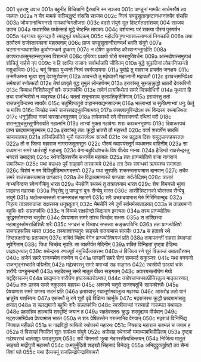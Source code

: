 001  धृतराष्ट्र उवाच
001a बहूनीह विचित्राणि द्वैरथानि स्म सञ्जय
001c पाण्डूनां मामकैः सार्धमश्रौषं तव जल्पतः
002a न चैव मामकं कञ्चिद्धृष्टं शंससि सञ्जय
002c नित्यं पाण्डुसुतान्हृष्टानभग्नांश्चैव शंससि
003a जीयमानान्विमनसो मामकान्विगतौजसः
003c वदसे संयुगे सूत दिष्टमेतदसंशयम्
004  सञ्जय उवाच
004a यथाशक्ति यथोत्साहं युद्धे चेष्टन्ति तावकाः
004c दर्शयानाः परं शक्त्या पौरुषं पुरुषर्षभ
005a गङ्गायाः सुरनद्या वै स्वादुभूतं यथोदकम्
005c महोदधिगुणाभ्यासाल्लवणत्वं निगच्छति
006a तथा तत्पौरुषं राजंस्तावकानां महात्मनाम्
006c प्राप्य पाण्डुसुतान्वीरान्व्यर्थं भवति संयुगे
007a घटमानान्यथाशक्ति कुर्वाणान्कर्म दुष्करम्
007c न दोषेण कुरुश्रेष्ठ कौरवान्गन्तुमर्हसि
008a तवापराधात्सुमहान्सपुत्रस्य विशाम्पते
008c पृथिव्याः प्रक्षयो घोरो यमराष्ट्रविवर्धनः
009a आत्मदोषात्समुत्पन्नं शोचितुं नार्हसे नृप
009c न हि रक्षन्ति राजानः सर्वार्थान्नापि जीवितम्
010a युद्धे सुकृतिनां लोकानिच्छन्तो वसुधाधिपाः
010c चमूं विगाह्य युध्यन्ते नित्यं स्वर्गपरायणाः
011a पूर्वाह्णे तु महाराज प्रावर्तत जनक्षयः
011c तन्ममैकमना भूत्वा शृणु देवासुरोपमम्
012a आवन्त्यौ तु महेष्वासौ महात्मानौ महाबलौ
012c इरावन्तमभिप्रेक्ष्य समेयातां रणोत्कटौ
012e तेषां प्रववृते युद्धं तुमुलं लोमहर्षणम्
013a इरावांस्तु सुसङ्क्रुद्धो भ्रातरौ देवरूपिणौ
013c विव्याध निशितैस्तूर्णं शरैः सन्नतपर्वभिः
013e तावेनं प्रत्यविध्येतां समरे चित्रयोधिनौ
014a युध्यतां हि तथा राजन्विशेषो न व्यदृश्यत
014c यततां शत्रुनाशाय कृतप्रतिकृतैषिणाम्
015a इरावांस्तु ततो राजन्ननुविन्दस्य सायकैः
015c चतुर्भिश्चतुरो वाहाननयद्यमसादनम्
016a भल्लाभ्यां च सुतीक्ष्णाभ्यां धनुः केतुं च मारिष
016c चिच्छेद समरे राजंस्तदद्भुतमिवाभवत्
017a त्यक्त्वानुविन्दोऽथ रथं विन्दस्य रथमास्थितः
017c धनुर्गृहीत्वा नवमं भारसाधनमुत्तमम्
018a तावेकस्थौ रणे वीरावावन्त्यौ रथिनां वरौ
018c शरान्मुमुचतुस्तूर्णमिरावति महात्मनि
019a ताभ्यां मुक्ता महावेगाः शराः काञ्चनभूषणाः
019c दिवाकरपथं प्राप्य छादयामासुरम्बरम्
020a इरावांस्तु ततः क्रुद्धो भ्रातरौ तौ महारथौ
020c ववर्ष शरवर्षेण सारथिं चाप्यपातयत्
021a तस्मिन्निपतिते भूमौ गतसत्त्वेऽथ सारथौ
021c रथः प्रदुद्राव दिशः समुद्भ्रान्तहयस्ततः
022a तौ स जित्वा महाराज नागराजसुतासुतः
022c पौरुषं ख्यापयंस्तूर्णं व्यधमत्तव वाहिनीम्
023a सा वध्यमाना समरे धार्तराष्ट्री महाचमूः
023c वेगान्बहुविधांश्चक्रे विषं पीत्वेव मानवः
024a हैडिम्बो राक्षसेन्द्रस्तु भगदत्तं समाद्रवत्
024c रथेनादित्यवर्णेन सध्वजेन महाबलः
025a ततः प्राग्ज्योतिषो राजा नागराजं समास्थितः
025c यथा वज्रधरः पूर्वं सङ्ग्रामे तारकामये
026a तत्र देवाः सगन्धर्वा ऋषयश्च समागताः
026c विशेषं न स्म विविदुर्हैडिम्बभगदत्तयोः
027a यथा सुरपतिः शक्रस्त्रासयामास दानवान्
027c तथैव समरे राजंस्त्रासयामास पाण्डवान्
028a तेन विद्राव्यमाणास्ते पाण्डवाः सर्वतोदिशम्
028c त्रातारं नाभ्यविन्दन्त स्वेष्वनीकेषु भारत
029a भैमसेनिं रथस्थं तु तत्रापश्याम भारत
029c शेषा विमनसो भूत्वा प्राद्रवन्त महारथाः
030a निवृत्तेषु तु पाण्डूनां पुनः सैन्येषु भारत
030c आसीन्निष्टानको घोरस्तव सैन्येषु संयुगे
031a घटोत्कचस्ततो राजन्भगदत्तं महारणे
031c शरैः प्रच्छादयामास मेरुं गिरिमिवाम्बुदः
032a निहत्य ताञ्शरान्राजा राक्षसस्य धनुश्च्युतान्
032c भैमसेनिं रणे तूर्णं सर्वमर्मस्वताडयत्
033a स ताड्यमानो बहुभिः शरैः सन्नतपर्वभिः
033c न विव्यथे राक्षसेन्द्रो भिद्यमान इवाचलः
034a तस्य प्राग्ज्योतिषः क्रुद्धस्तोमरान्स चतुर्दश
034c प्रेषयामास समरे तांश्च चिच्छेद राक्षसः
035a स तांश्छित्त्वा महाबाहुस्तोमरान्निशितैः शरैः
035c भगदत्तं च विव्याध सप्तत्या कङ्कपत्रिभिः
036a ततः प्राग्ज्योतिषो राजन्प्रहसन्निव भारत
036c तस्याश्वांश्चतुरः सङ्ख्ये पातयामास सायकैः
037a स हताश्वे रथे तिष्ठन्राक्षसेन्द्रः प्रतापवान्
037c शक्तिं चिक्षेप वेगेन प्राग्ज्योतिषगजं प्रति
038a तामापतन्तीं सहसा हेमदण्डां सुवेगिताम्
038c त्रिधा चिच्छेद नृपतिः सा व्यकीर्यत मेदिनीम्
039a शक्तिं विनिहतां दृष्ट्वा हैडिम्बः प्राद्रवद्भयात्
039c यथेन्द्रस्य रणात्पूर्वं नमुचिर्दैत्यसत्तमः
040a तं विजित्य रणे शूरं विक्रान्तं ख्यातपौरुषम्
040c अजेयं समरे राजन्यमेन वरुणेन च
041a पाण्डवीं समरे सेनां सम्ममर्द सकुञ्जरः
041c यथा वनगजो राजन्मृद्नंश्चरति पद्मिनीम्
042a मद्रेश्वरस्तु समरे यमाभ्यां सह सङ्गतः
042c स्वस्रीयौ छादयां चक्रे शरौघैः पाण्डुनन्दनौ
043a सहदेवस्तु समरे मातुलं वीक्ष्य सङ्गतम्
043c अवारयच्छरौघेण मेघो यद्वद्दिवाकरम्
044a छाद्यमानः शरौघेण हृष्टरूपतरोऽभवत्
044c तयोश्चाप्यभवत्प्रीतिरतुला मातृकारणात्
045a ततः प्रहस्य समरे नकुलस्य महारथः
045c अश्वान्वै चतुरो राजंश्चतुर्भिः सायकोत्तमैः
045e प्रेषयामास समरे यमस्य सदनं प्रति
046a हताश्वात्तु रथात्तूर्णमवप्लुत्य महारथः
046c आरुरोह ततो यानं भ्रातुरेव यशस्विनः
047a एकस्थौ तु रणे शूरौ दृढे विक्षिप्य कार्मुके
047c मद्रराजरथं क्रुद्धौ छादयामासतुः क्षणात्
048a स च्छाद्यमानो बहुभिः शरैः सन्नतपर्वभिः
048c स्वस्रीयाभ्यां नरव्याघ्रो नाकम्पत यथाचलः
048e प्रहसन्निव ताञ्चापि शरवृष्टिं जघान ह
049a सहदेवस्ततः क्रुद्धः शरमुद्यम्य वीर्यवान्
049c मद्रराजमभिप्रेक्ष्य प्रेषयामास भारत
050a स शरः प्रेषितस्तेन गरुत्मानिव वेगवान्
050c मद्रराजं विनिर्भिद्य निपपात महीतले
051a स गाढविद्धो व्यथितो रथोपस्थे महारथः
051c निषसाद महाराज कश्मलं च जगाम ह
052a तं विसञ्ज्ञं निपतितं सूतः सम्प्रेक्ष्य संयुगे
052c अपोवाह रथेनाजौ यमाभ्यामभिपीडितम्
053a दृष्ट्वा मद्रेश्वररथं धार्तराष्ट्राः पराङ्मुखम्
053c सर्वे विमनसो भूत्वा नेदमस्तीत्यचिन्तयन्
054a निर्जित्य मातुलं सङ्ख्ये माद्रीपुत्रौ महारथौ
054c दध्मतुर्मुदितौ शङ्खौ सिंहनादं विनेदतुः
055a अभिदुद्रुवतुर्हृष्टौ तव सैन्यं विशां पते
055c यथा दैत्यचमूं राजन्निन्द्रोपेन्द्राविवामरौ

